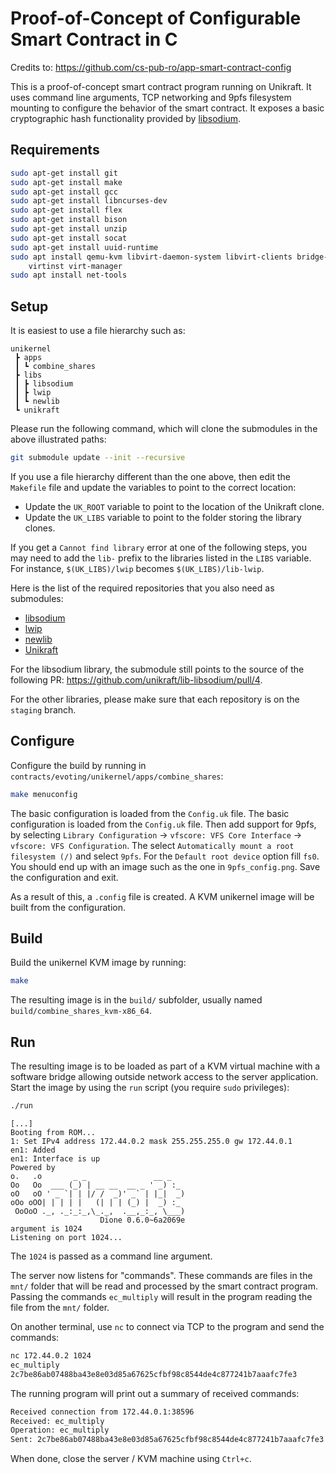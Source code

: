# Proof-of-Concept of Configurable Smart Contract in C

Credits to: https://github.com/cs-pub-ro/app-smart-contract-config

This is a proof-of-concept smart contract program running on Unikraft. It uses
command line arguments, TCP networking and 9pfs filesystem mounting to configure
the behavior of the smart contract. It exposes a basic cryptographic hash
functionality provided by [libsodium](https://github.com/jedisct1/libsodium).

## Requirements

```sh
sudo apt-get install git
sudo apt-get install make
sudo apt-get install gcc
sudo apt-get install libncurses-dev
sudo apt-get install flex
sudo apt-get install bison
sudo apt-get install unzip
sudo apt-get install socat
sudo apt-get install uuid-runtime
sudo apt install qemu-kvm libvirt-daemon-system libvirt-clients bridge-utils \
    virtinst virt-manager
sudo apt install net-tools
```

## Setup

It is easiest to use a file hierarchy such as:

```tree
unikernel
 ┣ apps
 ┃ ┗ combine_shares
 ┣ libs
 ┃ ┣ libsodium
 ┃ ┣ lwip
 ┃ ┗ newlib
 ┗ unikraft
```

Please run the following command, which will clone the submodules in the above 
illustrated paths:

```sh
git submodule update --init --recursive
```

If you use a file hierarchy different than the one above, then edit the
`Makefile` file and update the variables to point to the correct location:

* Update the `UK_ROOT` variable to point to the location of the Unikraft clone.
* Update the `UK_LIBS` variable to point to the folder storing the library
  clones.

If you get a `Cannot find library` error at one of the following steps, you may
need to add the `lib-` prefix to the libraries listed in the `LIBS` variable.
For instance, `$(UK_LIBS)/lwip` becomes `$(UK_LIBS)/lib-lwip`.

Here is the list of the required repositories that you also need as submodules:

* [libsodium](https://github.com/unikraft/lib-libsodium)
* [lwip](https://github.com/unikraft/lib-lwip)
* [newlib](https://github.com/unikraft/lib-newlib)
* [Unikraft](https://github.com/unikraft/unikraft)

For the libsodium library, the submodule still points to the source of the following PR:
https://github.com/unikraft/lib-libsodium/pull/4.

For the other libraries, please make sure that each repository is on the `staging` branch. 

## Configure

Configure the build by running in `contracts/evoting/unikernel/apps/combine_shares`:

```sh
make menuconfig
```

The basic configuration is loaded from the `Config.uk` file. The basic
configuration is loaded from the `Config.uk` file. Then add support for 9pfs, by
selecting `Library Configuration` -> `vfscore: VFS Core Interface` -> `vfscore:
VFS Configuration`. The select `Automatically mount a root filesystem (/)` and
select `9pfs`. For the `Default root device` option fill `fs0`. You should end
up with an image such as the one in `9pfs_config.png`. Save the configuration
and exit.

As a result of this, a `.config` file is created.
A KVM unikernel image will be built from the configuration.

## Build

Build the unikernel KVM image by running:

```sh
make
```

The resulting image is in the `build/` subfolder, usually named
`build/combine_shares_kvm-x86_64`.

## Run

The resulting image is to be loaded as part of a KVM virtual machine with a
software bridge allowing outside network access to the server application. Start
the image by using the `run` script (you require `sudo` privileges):

```sh
./run
```

```output
[...]
Booting from ROM...
1: Set IPv4 address 172.44.0.2 mask 255.255.255.0 gw 172.44.0.1
en1: Added
en1: Interface is up
Powered by
o.   .o       _ _               __ _
Oo   Oo  ___ (_) | __ __  __ _ ' _) :_
oO   oO ' _ `| | |/ /  _)' _` | |_|  _)
oOo oOO| | | | |   (| | | (_) |  _) :_
 OoOoO ._, ._:_:_,\_._,  .__,_:_, \___)
                    Dione 0.6.0~6a2069e
argument is 1024
Listening on port 1024...
```

The `1024` is passed as a command line argument.

The server now listens for "commands". These commands are files in the `mnt/`
folder that will be read and processed by the smart contract program. Passing
the commands `ec_multiply` will result in the program reading the file from
the `mnt/` folder.

On another terminal, use `nc` to connect via TCP to the program and send the
commands:

```sh
nc 172.44.0.2 1024
ec_multiply
2c7be86ab07488ba43e8e03d85a67625cfbf98c8544de4c877241b7aaafc7fe3
```

The running program will print out a summary of received commands:

```sh
Received connection from 172.44.0.1:38596
Received: ec_multiply
Operation: ec_multiply
Sent: 2c7be86ab07488ba43e8e03d85a67625cfbf98c8544de4c877241b7aaafc7fe3
```

When done, close the server / KVM machine using `Ctrl+c`.
